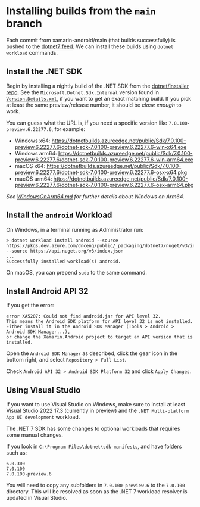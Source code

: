 # Installing builds from the `main` branch

Each commit from xamarin-android/main (that builds successfully) is
pushed to the [dotnet7 feed][0]. We can install these builds using
`dotnet workload` commands.

## Install the .NET SDK

Begin by installing a nightly build of the .NET SDK from the
[dotnet/installer repo][1]. See the `Microsoft.Dotnet.Sdk.Internal`
version found in [`Version.Details.xml`][2], if you want to get an
exact matching build. If you pick at least the same preview/release
number, it should be *close enough* to work.

You can guess what the URL is, if you need a specific version like
`7.0.100-preview.6.22277.6`, for example:

* Windows x64: https://dotnetbuilds.azureedge.net/public/Sdk/7.0.100-preview.6.22277.6/dotnet-sdk-7.0.100-preview.6.22277.6-win-x64.exe
* Windows arm64: https://dotnetbuilds.azureedge.net/public/Sdk/7.0.100-preview.6.22277.6/dotnet-sdk-7.0.100-preview.6.22277.6-win-arm64.exe
* macOS x64: https://dotnetbuilds.azureedge.net/public/Sdk/7.0.100-preview.6.22277.6/dotnet-sdk-7.0.100-preview.6.22277.6-osx-x64.pkg
* macOS arm64: https://dotnetbuilds.azureedge.net/public/Sdk/7.0.100-preview.6.22277.6/dotnet-sdk-7.0.100-preview.6.22277.6-osx-arm64.pkg

*See [WindowsOnArm64.md][3] for further details about Windows on Arm64.*

## Install the `android` Workload

On Windows, in a terminal running as Administrator run:

```dotnetcli
> dotnet workload install android --source https://pkgs.dev.azure.com/dnceng/public/_packaging/dotnet7/nuget/v3/index.json --source https://api.nuget.org/v3/index.json
...
Successfully installed workload(s) android.
```

On macOS, you can prepend `sudo` to the same command.

## Install Android API 32

If you get the error:

```
error XA5207: Could not find android.jar for API level 32.
This means the Android SDK platform for API level 32 is not installed.
Either install it in the Android SDK Manager (Tools > Android > Android SDK Manager...),
or change the Xamarin.Android project to target an API version that is installed.
```

Open the `Android SDK Manager` as described, click the gear icon in the
bottom right, and select `Repository > Full List`.

Check `Android API 32 > Android SDK Platform 32` and click `Apply Changes`.

## Using Visual Studio

If you want to use Visual Studio on Windows, make sure to install at
least Visual Studio 2022 17.3 (currently in preview) and the `.NET
Multi-platform App UI development` workload.

The .NET 7 SDK has some changes to optional workloads that requires
some manual changes.

If you look in `C:\Program Files\dotnet\sdk-manifests`, and have
folders such as:

```
6.0.300
7.0.100
7.0.100-preview.6
```

You will need to copy any subfolders in `7.0.100-preview.6` to the
`7.0.100` directory. This will be resolved as soon as the .NET 7
workload resolver is updated in Visual Studio.

[0]: https://dev.azure.com/dnceng/public/_artifacts/feed/dotnet7
[1]: https://github.com/dotnet/installer#table
[2]: ../../eng/Version.Details.xml
[3]: WindowsOnArm64.md
